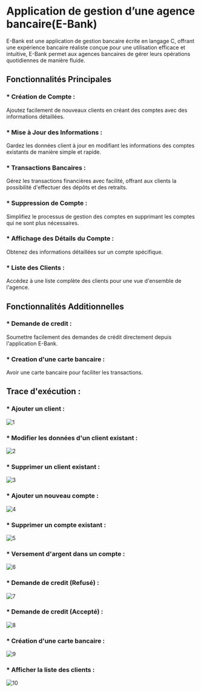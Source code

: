 # Application de gestion d’une agence bancaire(E-Bank)

E-Bank est une application de gestion bancaire écrite en langage C, offrant une expérience bancaire réaliste conçue pour une utilisation efficace et intuitive, E-Bank permet aux agences bancaires de gérer leurs opérations quotidiennes de manière fluide.

## Fonctionnalités Principales
### * Création de Compte :
Ajoutez facilement de nouveaux clients en créant des comptes avec des informations détaillées.

### * Mise à Jour des Informations : 
Gardez les données client à jour en modifiant les informations des comptes existants de manière simple et rapide.

### * Transactions Bancaires : 
Gérez les transactions financières avec facilité, offrant aux clients la possibilité d'effectuer des dépôts et des retraits.

### * Suppression de Compte : 
Simplifiez le processus de gestion des comptes en supprimant les comptes qui ne sont plus nécessaires.

### * Affichage des Détails du Compte :
Obtenez des informations détaillées sur un compte spécifique.

### * Liste des Clients :
Accédez à une liste complète des clients pour une vue d'ensemble de l'agence.


## Fonctionnalités Additionnelles 
### * Demande de credit : 
Soumettre facilement des demandes de crédit directement depuis l'application E-Bank.

### * Creation d'une carte bancaire :
Avoir une carte bancaire pour faciliter les transactions.


## Trace d'exécution : 
### * Ajouter un client : 
![1](https://github.com/yasminech17/chamkhiyasmine17/assets/154800060/f48467c7-2548-4ff4-991c-1d9fb1088af4)


### * Modifier les données d'un client existant :
![2](https://github.com/yasminech17/chamkhiyasmine17/assets/154800060/842b558e-7154-465e-8f4d-1d808509ce4e)


### * Supprimer un client existant :
![3](https://github.com/yasminech17/chamkhiyasmine17/assets/154800060/bc8a2106-8a24-4914-b476-27f55d165922)


### * Ajouter un nouveau compte : 
![4](https://github.com/yasminech17/chamkhiyasmine17/assets/154800060/4fd8b761-d285-4c70-9834-47e3b85ef1ef)


### * Supprimer un compte existant :
![5](https://github.com/yasminech17/chamkhiyasmine17/assets/154800060/52ecf82e-9b1f-46fd-ab75-a7b6d488bce8)


### * Versement d'argent dans un compte :
![6](https://github.com/yasminech17/chamkhiyasmine17/assets/154800060/35b3f9b8-ff45-4f43-a40e-657117b506d3)


### * Demande de credit (Refusé) :
![7](https://github.com/yasminech17/chamkhiyasmine17/assets/154800060/17d00677-cb38-4387-8eff-1423abe86281)


### * Demande de credit (Accepté) :
![8](https://github.com/yasminech17/chamkhiyasmine17/assets/154800060/11077f9f-0151-48ff-b7cd-b82892cd84c5)


### * Création d'une carte bancaire :
![9](https://github.com/yasminech17/chamkhiyasmine17/assets/154800060/362ac3e5-63dc-4471-b87b-8a73bf97623e)


### * Afficher la liste des clients :
![10](https://github.com/yasminech17/chamkhiyasmine17/assets/154800060/4f0bf9d9-516a-4551-a4fe-b590cf505919)










